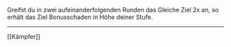 Greifst du in zwei aufeinanderfolgenden Runden das Gleiche Ziel 2x an, so erhält das Ziel Bonusschaden in Höhe deiner Stufe. 

---
[[Kämpfer]]